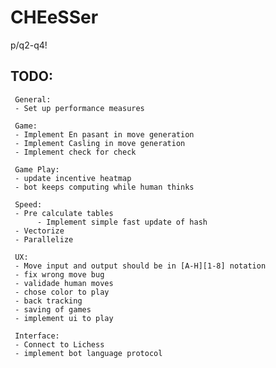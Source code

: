 # CHEeSSer
p/q2-q4!

## TODO:
     General:
     - Set up performance measures
     
     Game:
     - Implement En pasant in move generation
     - Implement Casling in move generation
     - Implement check for check

     Game Play:
     - update incentive heatmap
     - bot keeps computing while human thinks
     
     Speed:
     - Pre calculate tables
          - Implement simple fast update of hash
     - Vectorize
     - Parallelize

     UX:
     - Move input and output should be in [A-H][1-8] notation
     - fix wrong move bug
     - validade human moves
     - chose color to play
     - back tracking 
     - saving of games
     - implement ui to play
     
     Interface:
     - Connect to Lichess 
     - implement bot language protocol
